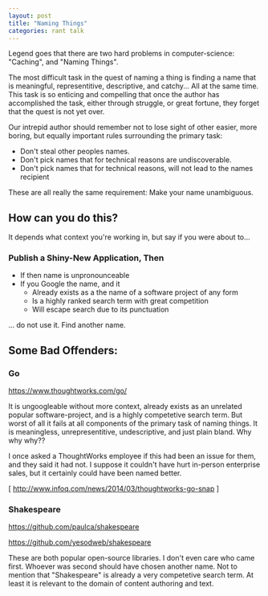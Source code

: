 ```yaml
---
layout: post
title: "Naming Things"
categories: rant talk
---
```


Legend goes that there are two hard problems in
computer-science: "Caching", and "Naming Things".

The most difficult task in the quest of naming a thing is finding
a name that is meaningful, representitive, descriptive, and catchy...
All at the same time.
This task is so enticing and compelling
that once the author has accomplished the task, either through
struggle, or great fortune, they forget that the quest is not
yet over.

Our intrepid author should remember not to lose sight
of other easier, more boring, but equally important rules
surrounding the primary task:

* Don't steal other peoples names.
* Don't pick names that for technical reasons are undiscoverable.
* Don't pick names that for technical reasons, will not lead to the names recipient

These are all really the same requirement: Make your name unambiguous.

## How can you do this?

It depends what context you're working in, but say if you were about to...

### Publish a Shiny-New Application, Then

* If then name is unpronounceable
* If you Google the name, and it
	- Already exists as a the name of a software project of any form
	- Is a highly ranked search term with great competition
	- Will escape search due to its punctuation
	
... do not use it. Find another name.

## Some Bad Offenders:

### Go

<https://www.thoughtworks.com/go/>

It is ungoogleable without more context, already exists as an unrelated popular
software-project, and is a highly competetive search term. But worst of all it
fails at all components of the primary task of naming things. It is meaningless,
unrepresentitive, undescriptive, and just plain bland. Why why why??

I once asked a ThoughtWorks employee if this had been an issue for them, and
they said it had not. I suppose it couldn't have hurt in-person enterprise sales,
but it certainly could have been named better.

[ <http://www.infoq.com/news/2014/03/thoughtworks-go-snap> ]

### Shakespeare

<https://github.com/paulca/shakespeare>

<https://github.com/yesodweb/shakespeare>

These are both popular open-source libraries. I don't even care who came first.
Whoever was second should have chosen another name. Not to mention that
"Shakespeare" is already a very competetive search term. At least it is
relevant to the domain of content authoring and text.
